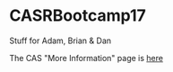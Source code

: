 # CASRBootcamp17

Stuff for Adam, Brian & Dan

The CAS "More Information" page is [here](http://www.casact.org/education/las/2017/index.cfm?fa=practitioner_bootcamp)
